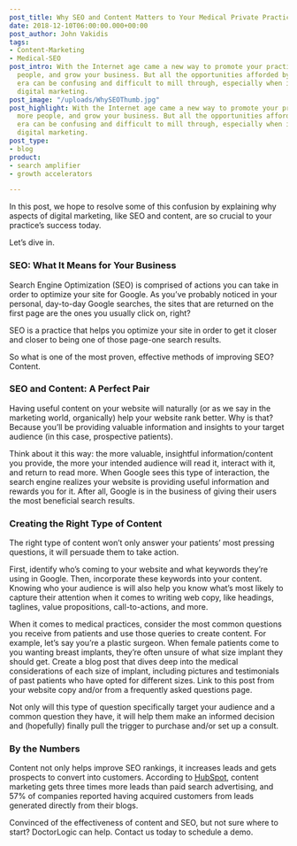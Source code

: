 ```yaml
---
post_title: Why SEO and Content Matters to Your Medical Private Practice
date: 2018-12-10T06:00:00.000+00:00
post_author: John Vakidis
tags:
- Content-Marketing
- Medical-SEO
post_intro: With the Internet age came a new way to promote your practice, reach more
  people, and grow your business. But all the opportunities afforded by the digital
  era can be confusing and difficult to mill through, especially when it comes to
  digital marketing.
post_image: "/uploads/WhySEOThumb.jpg"
post_highlight: With the Internet age came a new way to promote your practice, reach
  more people, and grow your business. But all the opportunities afforded by the digital
  era can be confusing and difficult to mill through, especially when it comes to
  digital marketing.
post_type:
- blog
product:
- search amplifier
- growth accelerators

---
```

In this post, we hope to resolve some of this confusion by explaining why aspects of digital marketing, like SEO and content, are so crucial to your practice’s success today.

Let’s dive in.

### SEO: What It Means for Your Business

Search Engine Optimization (SEO) is comprised of actions you can take in order to optimize your site for Google. As you’ve probably noticed in your personal, day-to-day Google searches, the sites that are returned on the first page are the ones you usually click on, right?

SEO is a practice that helps you optimize your site in order to get it closer and closer to being one of those page-one search results.

So what is one of the most proven, effective methods of improving SEO? Content.

### SEO and Content: A Perfect Pair

Having useful content on your website will naturally (or as we say in the marketing world, organically) help your website rank better. Why is that? Because you’ll be providing valuable information and insights to your target audience (in this case, prospective patients).

Think about it this way: the more valuable, insightful information/content you provide, the more your intended audience will read it, interact with it, and return to read more. When Google sees this type of interaction, the search engine realizes your website is providing useful information and rewards you for it. After all, Google is in the business of giving their users the most beneficial search results.

### Creating the Right Type of Content

The right type of content won’t only answer your patients’ most pressing questions, it will persuade them to take action.

First, identify who’s coming to your website and what keywords they’re using in Google. Then, incorporate these keywords into your content. Knowing who your audience is will also help you know what’s most likely to capture their attention when it comes to writing web copy, like headings, taglines, value propositions, call-to-actions, and more.

When it comes to medical practices, consider the most common questions you receive from patients and use those queries to create content. For example, let’s say you’re a plastic surgeon. When female patients come to you wanting breast implants, they’re often unsure of what size implant they should get. Create a blog post that dives deep into the medical considerations of each size of implant, including pictures and testimonials of past patients who have opted for different sizes. Link to this post from your website copy and/or from a frequently asked questions page.

Not only will this type of question specifically target your audience and a common question they have, it will help them make an informed decision and (hopefully) finally pull the trigger to purchase and/or set up a consult.

### By the Numbers

Content not only helps improve SEO rankings, it increases leads and gets prospects to convert into customers. According to [HubSpot](https://www.hubspot.com/marketing-statistics?__hstc=37514559.86908053a04deef209d41cbbf486b52a.1546876321479.1554916373535.1555293684484.57&__hssc=37514559.6.1555293684484&__hsfp=3887574263), content marketing gets three times more leads than paid search advertising, and 57% of companies reported having acquired customers from leads generated directly from their blogs.

Convinced of the effectiveness of content and SEO, but not sure where to start? DoctorLogic can help. Contact us today to schedule a demo.